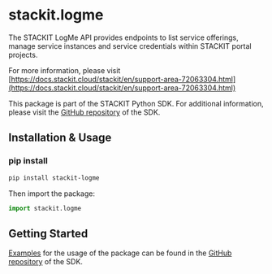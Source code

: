 # stackit.logme
The STACKIT LogMe API provides endpoints to list service offerings, manage service instances and service credentials within STACKIT portal projects.

For more information, please visit [https://docs.stackit.cloud/stackit/en/support-area-72063304.html](https://docs.stackit.cloud/stackit/en/support-area-72063304.html)

This package is part of the STACKIT Python SDK. For additional information, please visit the [GitHub repository](https://github.com/stackitcloud/stackit-sdk-python) of the SDK.


## Installation & Usage
### pip install

```sh
pip install stackit-logme
```

Then import the package:
```python
import stackit.logme
```

## Getting Started

[Examples](https://github.com/stackitcloud/stackit-sdk-python/tree/main/examples) for the usage of the package can be found in the [GitHub repository](https://github.com/stackitcloud/stackit-sdk-python) of the SDK.